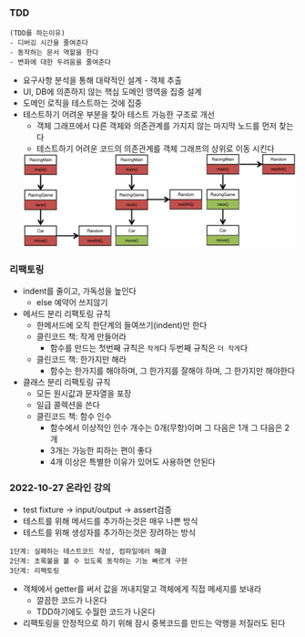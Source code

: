 ### TDD
```
(TDD를 하는이유)
- 디버깅 시간을 줄여준다
- 동작하는 문서 역할을 한다
- 변화에 대한 두려움을 줄여준다
```

* 요구사항 분석을 통해 대략적인 설계 - 객체 추출
* UI, DB에 의존하지 않는 핵심 도메인 영역을 집중 설계
* 도메인 로직을 테스트하는 것에 집중
* 테스트하기 어려운 부분을 찾아 테스트 가능한 구조로 개선
   * 객체 그래프에서 다른 객체와 의존관계를 가지지 않는 마지막 노드를 먼저 찾는다
   * 테스트하기 어려운 코드의 의존관계를 객체 그래프의 상위로 이동 시킨다
    <img src="./img/1.png">

### 리팩토링
* indent를 줄이고, 가독성을 높인다
    * else 예약어 쓰지않기
* 메서드 분리 리팩토링 규칙
    * 한메서드에 오직 한단계의 들여쓰기(indent)만 한다
    * 클린코드 책: 작게 만들어라
        * 함수를 만드는 첫번째 규칙은 `작게`다 두번째 규칙은 `더 작게`다
    * 클린코드 책: 한가지만 해라
        * 함수는 한가지를 해야하며, 그 한가지를 잘해야 하며, 그 한가지만 해야한다
* 클래스 분리 리팩토링 규칙
    * 모든 원시값과 문자열을 포장
    * 일급 콜렉션을 쓴다
    * 클린코드 책: 함수 인수
        * 함수에서 이상적인 인수 개수는 0개(무항)이며 그 다음은 1개 그 다음은 2개
        * 3개는 가능한 피하는 편이 좋다
        * 4개 이상은 특별한 이유가 있어도 사용하면 안된다

### 2022-10-27 온라인 강의
* test fixture -> input/output -> assert검증
* 테스트를 위해 메서드를 추가하는것은 매우 나쁜 방식
* 테스트를 위해 생성자를 추가하는것은 장려하는 방식
```
1단계: 실패하는 테스트코드 작성, 컴파일에러 해결
2단계: 초록불을 볼 수 있도록 동작하는 기능 빠르게 구현
3단계: 리팩토링
```
* 객체에서 getter를 써서 값을 꺼내지말고 객체에게 직접 메세지를 보내라
  * 깔끔한 코드가 나온다
  * TDD하기에도 수월한 코드가 나온다
* 리팩토링을 안정적으로 하기 위해 잠시 중복코드를 만드는 악행을 저질러도 된다